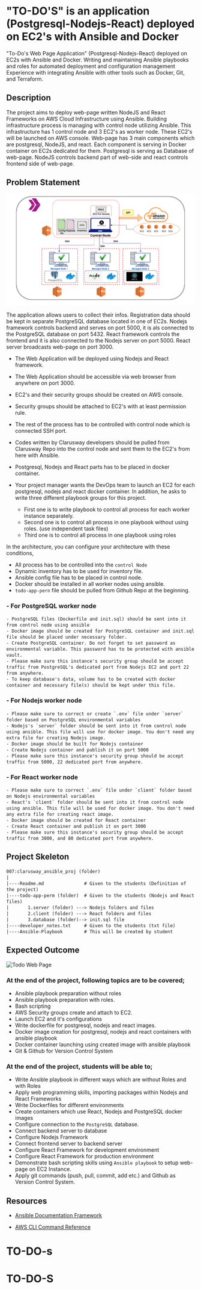 # "TO-DO'S" is an application (Postgresql-Nodejs-React) deployed on EC2's with Ansible and Docker
"To-Do's Web Page Application" (Postgresql-Nodejs-React) deployed on EC2s with Ansible and Docker.
Writing and maintaining Ansible playbooks and roles for automated deployment and configuration management Experience with integrating Ansible with other tools such as Docker, Git, and Terraform.
## Description
The project aims to deploy web-page written NodeJS and React Frameworks on AWS Cloud Infrastructure using Ansible. Building infrastructure process is managing with control node utilizing Ansible. This infrastructure has 1 control node and 3 EC2's as worker node. These EC2's will be launched on AWS console. Web-page has 3 main components which are postgresql, NodeJS, and react. Each component is serving in Docker container on EC2s dedicated for them. Postgresql is serving as Database of web-page. NodeJS controls backend part of web-side and react controls frontend side of web-page. 

## Problem Statement

![Project Chart](ansible.png)

 The application allows users to collect their infos. Registration data should be kept in separate PostgreSQL database located in one of EC2s. Nodejs framework controls backend and serves on port 5000, it is als connected to the PostgreSQL database on port 5432. React framework controls the frontend and it is also connected to the Nodejs server on port 5000. React server broadcasts web-page on port 3000. 

- The Web Application will be deployed using Nodejs and React framework.
- The Web Application should be accessible via web browser from anywhere on port 3000.
- EC2's and their security groups should be created on AWS console.
- Security groups should be attached to EC2's with at least permission rule.
- The rest of the process has to be controlled with control node which is connected SSH port.
- Codes written by Clarusway developers should be pulled from Clarusway Repo into the control node and sent them to the EC2's from here with Ansible.
- Postgresql, Nodejs and React parts has to be placed in docker container. 

- Your project manager wants the DevOps team to launch an EC2 for each postgresql, nodejs and react docker container. In addition, he asks to write three different playbook groups for this project. 
    - First one is to write playbook to control all process for each worker instance separately. 
    - Second one is to control all process in one playbook without using roles. (use independent task files)
    - Third one is to control all process in one playbook using roles

In the architecture, you can configure your architecture with these conditions,
  - All process has to be controlled into the `control Node`
  - Dynamic inventory has to be used for inventory file.
  - Ansible config file has to be placed in control node.
  - Docker should be installed in all worker nodes using ansible.
  - `todo-app-pern` file should be pulled from Github Repo at the beginning.

### - For PostgreSQL worker node
    - PostgreSQL files (Dockerfile and init.sql) should be sent into it from control node using ansible
    - Docker image should be created for PostgreSQL container and init.sql file should be placed under necessary folder.
    - Create PostgreSQL container. Do not forget to set password as environmental variable. This password has to be protected with ansible vault.
    - Please make sure this instance's security group should be accept traffic from PostgreSQL's dedicated port from Nodejs EC2 and port 22 from anywhere.
    - To keep database's data, volume has to be created with docker container and necessary file(s) should be kept under this file.
### - For Nodejs worker node
    - Please make sure to correct or create `.env` file under `server` folder based on PostgreSQL environmental variables   
    - Nodejs's `server` folder should be sent into it from control node using ansible. This file will use for docker image. You don't need any extra file for creating Nodejs image.
    - Docker image should be built for Nodejs container
    - Create Nodejs container and publish it on port 5000
    - Please make sure this instance's security group should be accept traffic from 5000, 22 dedicated port from anywhere.
### - For React worker node

    - Please make sure to correct `.env` file under `client` folder based on Nodejs environmental variables  
    - React's `client` folder should be sent into it from control node using ansible. This file will be used for docker image. You don't need any extra file for creating react image.
    - Docker image should be created for React container
    - Create React container and publish it on port 3000
    - Please make sure this instance's security group should be accept traffic from 3000, and 80 dedicated port from anywhere.

## Project Skeleton 

```text
007:clarusway_ansible_proj (folder)
|
|----Readme.md               # Given to the students (Definition of the project)
|----todo-app-perm (folder)  # Given to the students (Nodejs and React files)
|       1.server (folder) ---> Nodejs folders and files
|       2.client (folder) ---> React folders and files
|       3.database (folder)--> init.sql file 
|----developer_notes.txt     # Given to the students (txt file)
|----Ansible-Playbook        # This will be created by student
```

## Expected Outcome

![Todo Web Page](./todo_web.png)

### At the end of the project, following topics are to be covered;

- Ansible playbook preparation without roles
- Ansible playbook preparation with roles.
- Bash scripting
- AWS Security groups create and attach to EC2.
- Launch EC2 and it's configurations
- Write dockerfile for postgresql, nodejs and react images.
- Docker image creation for postgresql, nodejs and react containers with ansible playbook
- Docker container launching using created image with ansible playbook
- Git & Github for Version Control System

### At the end of the project, students will be able to;
- Write Ansible playbook in different ways which are without Roles and with Roles
- Apply web programming skills, importing packages within Nodejs and React Frameworks
- Write Dockerfiles for different environments
- Create containers which use React, Nodejs and PostgreSQL docker images 
- Configure connection to the `PostgreSQL` database.
- Connect backend server to database
- Configure Nodejs Framework
- Connect frontend server to backend server
- Configure React Framework for development environment
- Configure React Framework for production environment
- Demonstrate bash scripting skills using `Ansible playbook` to setup web-page on EC2 Instance.
- Apply git commands (push, pull, commit, add etc.) and Github as Version Control System.

## Resources

- [Ansible Documentation Framework](https://docs.ansible.com/ansible/2.5/user_guide/index.html)

- [AWS CLI Command Reference](https://docs.aws.amazon.com/cli/latest/index.html)
# TO-DO-s
# TO-DO-S
